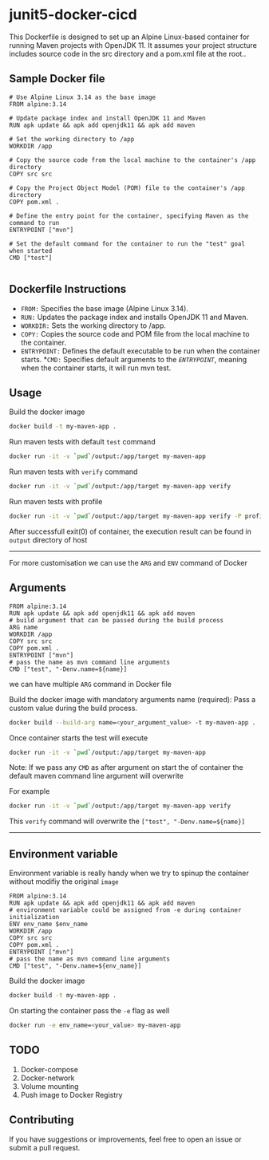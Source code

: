 # junit5-docker-cicd

This Dockerfile is designed to set up an Alpine Linux-based container for running Maven projects with OpenJDK 11. It assumes your project structure includes source code in the src directory and a pom.xml file at the root..

## Sample Docker file
```Docker
# Use Alpine Linux 3.14 as the base image
FROM alpine:3.14

# Update package index and install OpenJDK 11 and Maven
RUN apk update && apk add openjdk11 && apk add maven

# Set the working directory to /app
WORKDIR /app

# Copy the source code from the local machine to the container's /app directory
COPY src src

# Copy the Project Object Model (POM) file to the container's /app directory
COPY pom.xml .

# Define the entry point for the container, specifying Maven as the command to run
ENTRYPOINT ["mvn"]

# Set the default command for the container to run the "test" goal when started
CMD ["test"]


```

## Dockerfile Instructions
 * `FROM:`  Specifies the base image (Alpine Linux 3.14).
* `RUN:` Updates the package index and installs OpenJDK 11 and Maven.
* `WORKDIR:` Sets the working directory to /app.
* `COPY:` Copies the source code and POM file from the local machine to the container.
* `ENTRYPOINT:` Defines the default executable to be run when the container starts.
*`CMD:` Specifies default arguments to the *`ENTRYPOINT`*, meaning when the container starts, it will run mvn test.

## Usage
 Build the docker image
```bash
docker build -t my-maven-app .
```
 Run maven tests with default `test` command
```bash  
docker run -it -v `pwd`/output:/app/target my-maven-app

```
Run maven tests with `verify` command
```bash  
docker run -it -v `pwd`/output:/app/target my-maven-app verify

```

Run maven tests with profile
```bash  
docker run -it -v `pwd`/output:/app/target my-maven-app verify -P profile

```

After successfull exit(0) of container, the execution result can be found in `output` directory of host

--------------------------

For more customisation we can use the  `ARG` and `ENV` command of Docker

## Arguments
```Docker
FROM alpine:3.14
RUN apk update && apk add openjdk11 && apk add maven
# build argument that can be passed during the build process
ARG name
WORKDIR /app
COPY src src
COPY pom.xml .
ENTRYPOINT ["mvn"]
# pass the name as mvn command line arguments
CMD ["test", "-Denv.name=${name}]
```

we can have multiple `ARG` command in Docker file

 Build the docker image with mandatory arguments name (required): Pass a custom value during the build process.
```bash
docker build --build-arg name=<your_argument_value> -t my-maven-app .

```

Once container starts the test will execute 
```bash  
docker run -it -v `pwd`/output:/app/target my-maven-app
```
Note: If we pass any `CMD` as after argument on start the of container the default maven command line argument will overwrite

For example
```bash  
docker run -it -v `pwd`/output:/app/target my-maven-app verify

```
This `verify` command will overwrite the `["test", "-Denv.name=${name}]` 

--------------------------------------------

## Environment variable
Environment variable is really handy when we try to spinup the container without modifiy the original `image`

```Docker
FROM alpine:3.14
RUN apk update && apk add openjdk11 && apk add maven
# environment variable could be assigned from -e during container initialization
ENV env_name $env_name
WORKDIR /app
COPY src src
COPY pom.xml .
ENTRYPOINT ["mvn"]
# pass the name as mvn command line arguments
CMD ["test", "-Denv.name=${env_name}]
```

 Build the docker image
```bash
docker build -t my-maven-app .
```
On starting the container pass the `-e` flag as well
```bash
docker run -e env_name=<your_value> my-maven-app

```
## TODO
1. Docker-compose
2. Docker-network
3. Volume mounting
4. Push image to Docker Registry
## Contributing
If you have suggestions or improvements, feel free to open an issue or submit a pull request.